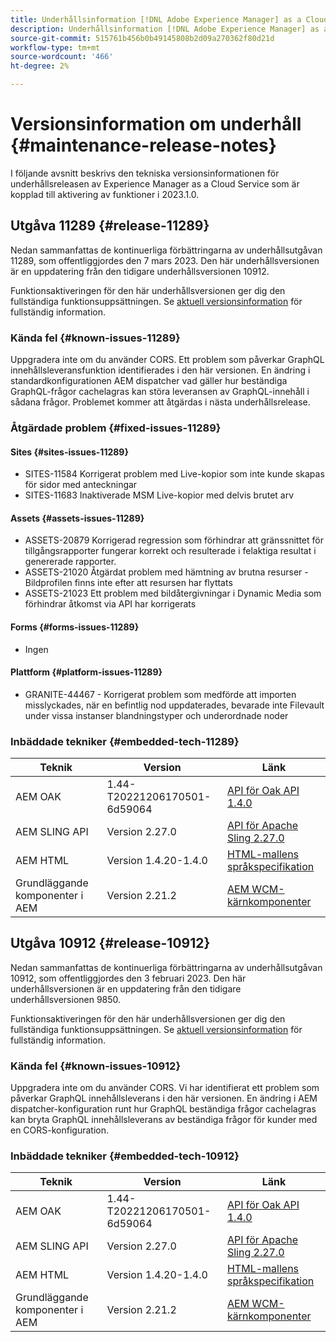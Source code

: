 ```yaml
---
title: Underhållsinformation [!DNL Adobe Experience Manager] as a Cloud Service som är kopplad till 2023.1.0-funktionsaktivering.
description: Underhållsinformation [!DNL Adobe Experience Manager] as a Cloud Service som är kopplad till 2023.1.0-funktionsaktivering.
source-git-commit: 515761b456b0b49145808b2d09a270362f80d21d
workflow-type: tm+mt
source-wordcount: '466'
ht-degree: 2%

---
```


# Versionsinformation om underhåll {#maintenance-release-notes}

I följande avsnitt beskrivs den tekniska versionsinformationen för underhållsreleasen av Experience Manager as a Cloud Service som är kopplad till aktivering av funktioner i 2023.1.0.

## Utgåva 11289 {#release-11289}

Nedan sammanfattas de kontinuerliga förbättringarna av underhållsutgåvan 11289, som offentliggjordes den 7 mars 2023. Den här underhållsversionen är en uppdatering från den tidigare underhållsversionen 10912.

Funktionsaktiveringen för den här underhållsversionen ger dig den fullständiga funktionsuppsättningen. Se [aktuell versionsinformation](/help/release-notes/release-notes-cloud/release-notes-current.md) för fullständig information.

### Kända fel {#known-issues-11289}

Uppgradera inte om du använder CORS. Ett problem som påverkar GraphQL innehållsleveransfunktion identifierades i den här versionen. En ändring i standardkonfigurationen AEM dispatcher vad gäller hur beständiga GraphQL-frågor cachelagras kan störa leveransen av GraphQL-innehåll i sådana frågor. Problemet kommer att åtgärdas i nästa underhållsrelease.

### Åtgärdade problem {#fixed-issues-11289}

#### Sites {#sites-issues-11289}

- SITES-11584 Korrigerat problem med Live-kopior som inte kunde skapas för sidor med anteckningar
- SITES-11683 Inaktiverade MSM Live-kopior med delvis brutet arv

#### Assets {#assets-issues-11289}

- ASSETS-20879 Korrigerad regression som förhindrar att gränssnittet för tillgångsrapporter fungerar korrekt och resulterade i felaktiga resultat i genererade rapporter.
- ASSETS-21020 Åtgärdat problem med hämtning av brutna resurser - Bildprofilen finns inte efter att resursen har flyttats
- ASSETS-21023 Ett problem med bildåtergivningar i Dynamic Media som förhindrar åtkomst via API har korrigerats

#### Forms {#forms-issues-11289}

- Ingen

#### Plattform {#platform-issues-11289}

- GRANITE-44467 - Korrigerat problem som medförde att importen misslyckades, när en befintlig nod uppdaterades, bevarade inte Filevault under vissa instanser blandningstyper och underordnade noder

### Inbäddade tekniker {#embedded-tech-11289}

| Teknik | Version | Länk |
|---|---|---|
| AEM OAK | 1.44-T20221206170501-6d59064 | [API för Oak API 1.4.0](https://www.javadoc.io/doc/org.apache.jackrabbit/oak-api/1.44.0/index.html) |
| AEM SLING API | Version 2.27.0 | [API för Apache Sling 2.27.0](https://www.javadoc.io/doc/org.apache.sling/org.apache.sling.api/latest/index.html) |
| AEM HTML | Version 1.4.20-1.4.0 | [HTML-mallens språkspecifikation](https://github.com/adobe/htl-spec) |
| Grundläggande komponenter i AEM | Version 2.21.2 | [AEM WCM-kärnkomponenter](https://github.com/adobe/aem-core-wcm-components) |

## Utgåva 10912 {#release-10912}

Nedan sammanfattas de kontinuerliga förbättringarna av underhållsutgåvan 10912, som offentliggjordes den 3 februari 2023. Den här underhållsversionen är en uppdatering från den tidigare underhållsversionen 9850.

Funktionsaktiveringen för den här underhållsversionen ger dig den fullständiga funktionsuppsättningen. Se [aktuell versionsinformation](/help/release-notes/release-notes-cloud/release-notes-current.md) för fullständig information.

### Kända fel {#known-issues-10912}

Uppgradera inte om du använder CORS. Vi har identifierat ett problem som påverkar GraphQL innehållsleverans i den här versionen. En ändring i AEM dispatcher-konfiguration runt hur GraphQL beständiga frågor cachelagras kan bryta GraphQL innehållsleverans av beständiga frågor för kunder med en CORS-konfiguration.

### Inbäddade tekniker {#embedded-tech-10912}

| Teknik | Version | Länk |
|---|---|---|
| AEM OAK | 1.44-T20221206170501-6d59064 | [API för Oak API 1.4.0](https://www.javadoc.io/doc/org.apache.jackrabbit/oak-api/1.44.0/index.html) |
| AEM SLING API | Version 2.27.0 | [API för Apache Sling 2.27.0](https://www.javadoc.io/doc/org.apache.sling/org.apache.sling.api/latest/index.html) |
| AEM HTML | Version 1.4.20-1.4.0 | [HTML-mallens språkspecifikation](https://github.com/adobe/htl-spec) |
| Grundläggande komponenter i AEM | Version 2.21.2 | [AEM WCM-kärnkomponenter](https://github.com/adobe/aem-core-wcm-components) |
